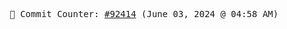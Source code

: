 <p align="center">
    <samp>
        📮 Commit Counter: <a href="https://github.com/Javascript-void0/Javascript-void0/commits/main">#92414</a> (June 03, 2024 @ 04:58 AM)
    </samp>
</p>